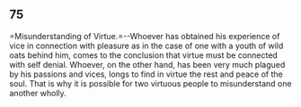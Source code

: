 ## 75

=Misunderstanding of Virtue.=--Whoever has obtained his experience of
vice in connection with pleasure as in the case of one with a youth of
wild oats behind him, comes to the conclusion that virtue must be
connected with self denial. Whoever, on the other hand, has been very
much plagued by his passions and vices, longs to find in virtue the rest
and peace of the soul. That is why it is possible for two virtuous
people to misunderstand one another wholly.


